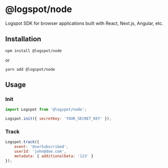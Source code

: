 # @logspot/node

Logspot SDK for browser applications built with React, Next.js, Angular, etc.

## Installation

```npm install @logspot/node```

or

```yarn add @logspot/node```

## Usage

### Init


```js
import Logspot from '@logspot/node';

Logspot.init({ secretKey: 'YOUR_SECRET_KEY' });
```

### Track

```js
Logspot.track({ 
    event: 'UserSubscribed', 
    userId: 'john@doe.com', 
    metadata: { additionalData: '123' } 
});
```